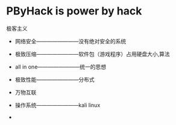 # PByHack is power by hack

极客主义

*   网络安全————————没有绝对安全的系统

*   极致压缩————————软件包（游戏程序）占用硬盘大小,算法

*   all in one————————统一的思想

*   极致性能————————分布式

*   万物互联

*   操作系统————————kali linux

*   




